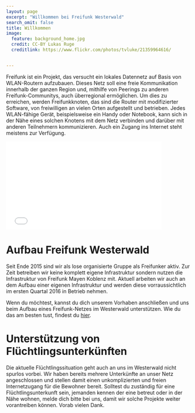 ```yaml
---
layout: page
excerpt: "Willkommen bei Freifunk Westerwald"
search_omit: false
title: Willkommen
image:
  feature: background_home.jpg
  credit: CC-BY Lukas Ruge
  creditlink: https://www.flickr.com/photos/tvluke/21359964616/


---
```






Freifunk ist ein Projekt, das versucht ein lokales Datennetz auf Basis von WLAN-Routern aufzubauen. Dieses Netz soll eine freie Kommunikation innerhalb der ganzen Region und, mithilfe von Peerings zu anderen Freifunk-Communitys, auch überregional ermöglichen. Um dies zu erreichen, werden Freifunkknoten, das sind die Router mit modifizierter Software, von freiwilligen an vielen Orten aufgestellt und betrieben. Jedes WLAN-fähige Gerät, beispielsweise ein Handy oder Notebook, kann sich in der Nähe eines solchen Knotens mit dem Netz verbinden und darüber mit anderen Teilnehmern kommunizieren. Auch ein Zugang ins Internet steht meistens zur Verfügung.


<iframe src="//player.vimeo.com/video/64814620" height="240" width="425" class="vshare__center" allowfullscreen="" frameborder="0" scrolling="no"></iframe>

# Aufbau Freifunk Westerwald


Seit Ende 2015 sind wir als lose organisierte Gruppe als Freifunker aktiv. Zur Zeit betreiben wir keine komplett eigene Infrastruktur sondern nutzen die Infrastruktur von Freifunk Mayen Koblenz mit. Aktuell arbeiten wir auch an dem Aufbau einer eigenen Infrastruktur und werden diese vorraussichtlich im ersten Quartal 2016 in Betrieb nehmen.

Wenn du möchtest, kannst du dich unserem Vorhaben anschließen und uns beim Aufbau eines Freifunk-Netzes im Westerwald unterstützen. Wie du das am besten tust, findest du [hier](/mitmachen).


# Unterstützung von Flüchtlingsunterkünften


Die aktuelle Flüchtlingssituation geht auch an uns im Westerwald nicht spurlos vorbei. Wir haben bereits mehrere Unterkünfte an unser Netz angeschlossen und stellen damit einen unkomplizierten und freien Internetzugang für die Bewohner bereit. Solltest du zuständig für eine Flüchtlingsunterkunft sein, jemanden kennen der eine betreut oder in der Nähe wohnen, melde dich bitte bei uns, damit wir solche Projekte weiter vorantreiben können. Vorab vielen Dank.

